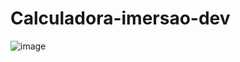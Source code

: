 # Calculadora-imersao-dev
![image](https://user-images.githubusercontent.com/72636308/189529913-9debbf48-a615-4e03-88e3-f1ecc4c4f16e.png)
